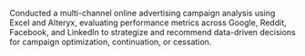 Conducted a multi-channel online advertising campaign analysis using Excel and Alteryx, evaluating performance metrics across Google, Reddit, Facebook, and LinkedIn to strategize and recommend data-driven decisions for campaign optimization, continuation, or cessation.
